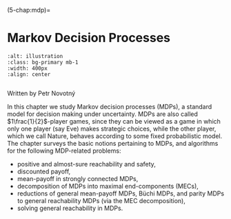(5-chap:mdp)=
# Markov Decision Processes

```{image} ./../Illustrations/5.jpg
:alt: illustration
:class: bg-primary mb-1
:width: 400px
:align: center
```

```{math}
```


Written by Petr Novotn&yacute;



In this chapter we study Markov decision processes (MDPs), a standard model for decision making under uncertainty. MDPs are also called $1\frac{1}{2}$-player games, since they can be viewed as a game in which only one player (say Eve) makes strategic choices, while the other player, which we call Nature, behaves according to some fixed probabilistic model. The chapter surveys the basic notions pertaining to MDPs, and algorithms for the following MDP-related problems:

*  positive and almost-sure reachability and safety,
*  discounted payoff,
*  mean-payoff in strongly connected MDPs,
*  decomposition of MDPs into maximal end-components (MECs),
*  reductions of general mean-payoff MDPs, B&uuml;chi MDPs, and parity MDPs to general reachability MDPs (via the MEC decomposition),
*  solving general reachability in MDPs.


















